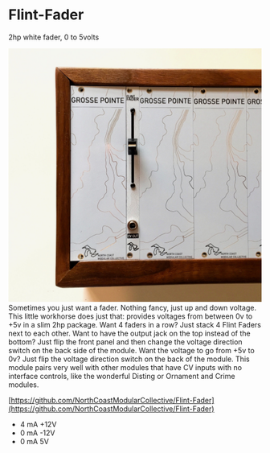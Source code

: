 # Flint-Fader
2hp white fader, 0 to 5volts

![Picture of Flint Fader in a case with Grosse Pointe Blanks next to it](https://raw.githubusercontent.com/NorthCoastModularCollective/Flint-Fader/master/Images/north-coast-modular-collective-flint-fader-panel-fader-top.jpeg)
Sometimes you just want a fader. Nothing fancy, just up and down voltage. This little workhorse does just that: provides voltages from between 0v to +5v in a slim 2hp package. Want 4 faders in a row? Just stack 4 Flint Faders next to each other. Want to have the output jack on the top instead of the bottom? Just flip the front panel and then change the voltage direction switch on the back side of the module. Want the voltage to go from +5v to 0v? Just flip the voltage direction switch on the back of the module. This module pairs very well with other modules that have CV inputs with no interface controls, like the wonderful Disting or Ornament and Crime modules.

[https://github.com/NorthCoastModularCollective/Flint-Fader](https://github.com/NorthCoastModularCollective/Flint-Fader)

-   4 mA +12V
-   0 mA -12V
-   0 mA 5V

